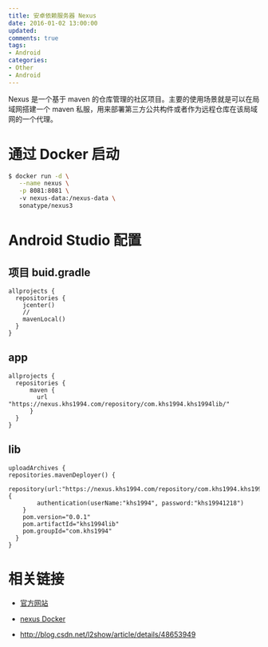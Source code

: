 ```yaml
---
title: 安卓依赖服务器 Nexus
date: 2016-01-02 13:00:00
updated:
comments: true
tags:
- Android
categories:
- Other
- Android
---
```


Nexus 是一个基于 maven 的仓库管理的社区项目。主要的使用场景就是可以在局域网搭建一个 maven 私服，用来部署第三方公共构件或者作为远程仓库在该局域网的一个代理。

<!--more-->

# 通过 Docker 启动

```bash
$ docker run -d \
   --name nexus \
   -p 8081:8081 \                       
   -v nexus-data:/nexus-data \
   sonatype/nexus3
```

# Android Studio 配置

## 项目 buid.gradle

    allprojects {
      repositories {
        jcenter()
        //
        mavenLocal()
      }
    }

## app

    allprojects {
      repositories {
          maven {
            url "https://nexus.khs1994.com/repository/com.khs1994.khs1994lib/"
          }
      }
    }

## lib

    uploadArchives {
    repositories.mavenDeployer() {
        repository(url:"https://nexus.khs1994.com/repository/com.khs1994.khs1994lib/"){
            authentication(userName:"khs1994", password:"khs19941218")
        }
        pom.version="0.0.1"
        pom.artifactId="khs1994lib"
        pom.groupId="com.khs1994"
      }
    }

# 相关链接

* [官方网站](https://www.sonatype.com/download-oss-sonatype)

* [nexus Docker](https://hub.docker.com/r/sonatype/nexus3/)

* http://blog.csdn.net/l2show/article/details/48653949  
